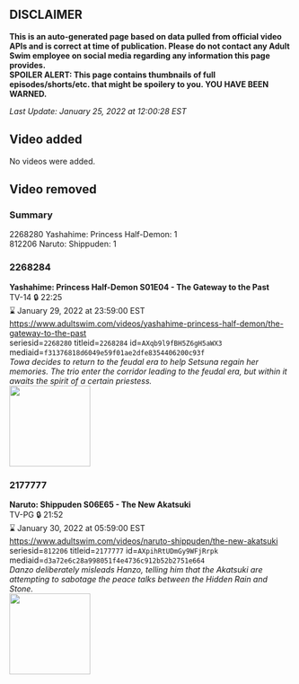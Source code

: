 ## DISCLAIMER
**This is an auto-generated page based on data pulled from official video APIs and is correct at time of publication. Please do not contact any Adult Swim employee on social media regarding any information this page provides.**  
**SPOILER ALERT: This page contains thumbnails of full episodes/shorts/etc. that might be spoilery to you. YOU HAVE BEEN WARNED.**  

_Last Update: January 25, 2022 at 12:00:28 EST_
## Video added
No videos were added.  
## Video removed
### Summary
2268280 Yashahime: Princess Half-Demon: 1  
812206 Naruto: Shippuden: 1  
### 2268284
**Yashahime: Princess Half-Demon S01E04 - The Gateway to the Past**  
TV-14 🔒 22:25  
⌛ January 29, 2022 at 23:59:00 EST  
https://www.adultswim.com/videos/yashahime-princess-half-demon/the-gateway-to-the-past  
seriesid=`2268280` titleid=`2268284` id=`AXqb9l9fBH5Z6gH5aWX3` mediaid=`f31376818d6049e59f01ae2dfe8354406200c93f`  
_Towa decides to return to the feudal era to help Setsuna regain her memories. The trio enter the corridor leading to the feudal era, but within it awaits the spirit of a certain priestess._  
<a href="https://media.cdn.adultswim.com/uploads/20210716/thumbnails/2_217161023368-YashahimePrincessHalfDemon_104_TheGatewayToThePast.png"><img src="https://media.cdn.adultswim.com/uploads/20210716/thumbnails/2_217161023368-YashahimePrincessHalfDemon_104_TheGatewayToThePast.png" height="144px" /></a>
### 2177777
**Naruto: Shippuden S06E65 - The New Akatsuki**  
TV-PG 🔒 21:52  
⌛ January 30, 2022 at 05:59:00 EST  
https://www.adultswim.com/videos/naruto-shippuden/the-new-akatsuki  
seriesid=`812206` titleid=`2177777` id=`AXpihRtUDmGy9WFjRrpk` mediaid=`d3a72e6c28a998051f4e4736c912b52b2751e664`  
_Danzo deliberately misleads Hanzo, telling him that the Akatsuki are attempting to sabotage the peace talks between the Hidden Rain and Stone._  
<a href="https://media.cdn.adultswim.com/uploads/20210701/thumbnails/2_2171145388-NarutoShippuden_348_ANewAkatsuki.png"><img src="https://media.cdn.adultswim.com/uploads/20210701/thumbnails/2_2171145388-NarutoShippuden_348_ANewAkatsuki.png" height="144px" /></a>
